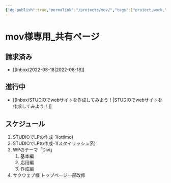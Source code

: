 ```yaml
---
{"dg-publish":true,"permalink":"/projects/mov/","tags":["project,work,","gardenEntry"],"dgHomeLink":true,"dgPassFrontmatter":false}
---
```



# mov様専用_共有ページ

## 請求済み
- [[Inbox/2022-08-18|2022-08-18]]

## 進行中
- [[Inbox/STUDIOでwebサイトを作成してみよう！|STUDIOでwebサイトを作成してみよう！]]

## スケジュール
1. STUDIOでLPの作成-1(ottimo)
2. STUDIOでLPの作成-1(スタイリッシュ系)
3. WPのテーマ「Divi」
	1. 基本編
	2. 応用編
	3. 作成編
4. サクウェブ様 トップページ一部改修